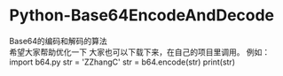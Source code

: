 # Python-Base64EncodeAndDecode
Base64的编码和解码的算法  
希望大家帮助优化一下
大家也可以下载下来，在自己的项目里调用。
例如：
  import b64.py
  str = 'ZZhangC'
  str = b64.encode(str)
  print(str)
